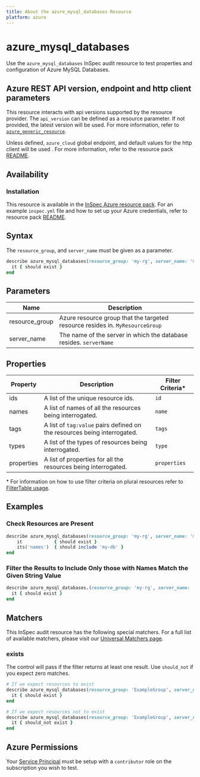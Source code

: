 ```yaml
---
title: About the azure_mysql_databases Resource
platform: azure
---
```


# azure_mysql_databases

Use the `azure_mysql_databases` InSpec audit resource to test properties and configuration of Azure MySQL Databases.

## Azure REST API version, endpoint and http client parameters

This resource interacts with api versions supported by the resource provider.
The `api_version` can be defined as a resource parameter.
If not provided, the latest version will be used.
For more information, refer to [`azure_generic_resource`](azure_generic_resource.md).

Unless defined, `azure_cloud` global endpoint, and default values for the http client will be used .
For more information, refer to the resource pack [README](../../README.md). 

## Availability

### Installation

This resource is available in the [InSpec Azure resource pack](https://github.com/inspec/inspec-azure). 
For an example `inspec.yml` file and how to set up your Azure credentials, refer to resource pack [README](../../README.md#Service-Principal).

## Syntax

The `resource_group`, and `server_name` must be given as a parameter.
```ruby
describe azure_mysql_databases(resource_group: 'my-rg', server_name: 'my-server') do
  it { should exist }
end
```
## Parameters

| Name                           | Description                                                                          |
|--------------------------------|--------------------------------------------------------------------------------------|
| resource_group                 | Azure resource group that the targeted resource resides in. `MyResourceGroup`        |
| server_name                    | The name of the server in which the database resides. `serverName`                   |

## Properties

|Property       | Description                                                                          | Filter Criteria<superscript>*</superscript> |
|---------------|--------------------------------------------------------------------------------------|-----------------|
| ids           | A list of the unique resource ids.                                                   | `id`            |
| names         | A list of names of all the resources being interrogated.                             | `name`          |
| tags          | A list of `tag:value` pairs defined on the resources being interrogated.             | `tags`          |
| types         | A list of the types of resources being interrogated.                                 | `type`          |
| properties    | A list of properties for all the resources being interrogated.                       | `properties`    |

<superscript>*</superscript> For information on how to use filter criteria on plural resources refer to [FilterTable usage](https://github.com/inspec/inspec/blob/master/docs/dev/filtertable-usage.md#a-where-method-you-can-call-with-hash-params-with-loose-matching).


## Examples

### Check Resources are Present
````ruby
describe azure_mysql_databases(resource_group: 'my-rg', server_name: 'my-server') do
    it            { should exist }
    its('names')  { should include 'my-db' }
end
````
### Filter the Results to Include Only those with Names Match the Given String Value
```ruby
describe azure_mysql_databases.(resource_group: 'my-rg', server_name: 'my-server').where{ name.eql?('production-db') } do
  it { should exist }
end
```
## Matchers

This InSpec audit resource has the following special matchers. For a full list of available matchers, please visit our [Universal Matchers page](https://www.inspec.io/docs/reference/matchers/).

### exists

The control will pass if the filter returns at least one result. Use `should_not` if you expect zero matches.
```ruby
# If we expect resources to exist
describe azure_mysql_databases(resource_group: 'ExampleGroup', server_name: 'my-server') do
  it { should exist }
end

# If we expect resources not to exist
describe azure_mysql_databases(resource_group: 'ExampleGroup', server_name: 'my-server') do
  it { should_not exist }
end
```
## Azure Permissions

Your [Service Principal](https://docs.microsoft.com/en-us/azure/azure-resource-manager/resource-group-create-service-principal-portal) must be setup with a `contributor` role on the subscription you wish to test.

